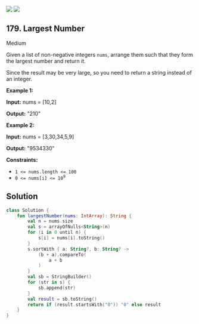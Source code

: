 [![](https://img.shields.io/github/stars/javadev/LeetCode-in-Kotlin?label=Stars&style=flat-square)](https://github.com/javadev/LeetCode-in-Kotlin)
[![](https://img.shields.io/github/forks/javadev/LeetCode-in-Kotlin?label=Fork%20me%20on%20GitHub%20&style=flat-square)](https://github.com/javadev/LeetCode-in-Kotlin/fork)

## 179\. Largest Number

Medium

Given a list of non-negative integers `nums`, arrange them such that they form the largest number and return it.

Since the result may be very large, so you need to return a string instead of an integer.

**Example 1:**

**Input:** nums = [10,2]

**Output:** "210"

**Example 2:**

**Input:** nums = [3,30,34,5,9]

**Output:** "9534330"

**Constraints:**

*   `1 <= nums.length <= 100`
*   <code>0 <= nums[i] <= 10<sup>9</sup></code>

## Solution

```kotlin
class Solution {
    fun largestNumber(nums: IntArray): String {
        val n = nums.size
        val s = arrayOfNulls<String>(n)
        for (i in 0 until n) {
            s[i] = nums[i].toString()
        }
        s.sortWith { a: String?, b: String? ->
            (b + a).compareTo(
                a + b
            )
        }
        val sb = StringBuilder()
        for (str in s) {
            sb.append(str)
        }
        val result = sb.toString()
        return if (result.startsWith("0")) "0" else result
    }
}
```